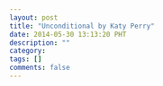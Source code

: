 ```yaml
---
layout: post
title: "Unconditional by Katy Perry"
date: 2014-05-30 13:13:20 PHT
description: ""
category: 
tags: []
comments: false
---
```

 
